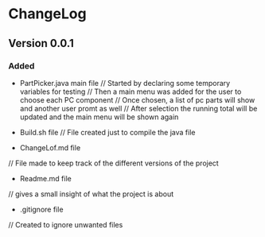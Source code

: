 # ChangeLog

## Version 0.0.1
### Added
- PartPicker.java main file
// Started by declaring some temporary variables for testing
// Then a main menu was added for the user to choose each PC component
// Once chosen, a list of pc parts will show and another user promt as well
// After selection the running total will be updated and the main menu will be shown again

- Build.sh file
// File created just to compile the java file
- ChangeLof.md file

// File made to keep track of the different versions of the project
- Readme.md file

// gives a small insight of what the project is about
- .gitignore file

// Created to ignore unwanted files
